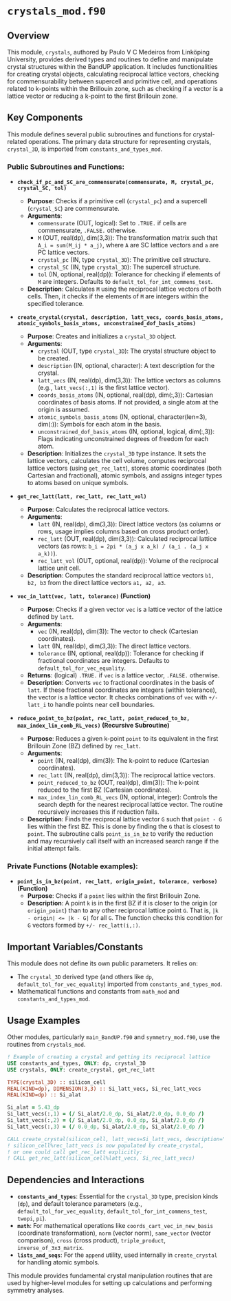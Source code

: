 # `crystals_mod.f90`

## Overview

This module, `crystals`, authored by Paulo V C Medeiros from Linköping University, provides derived types and routines to define and manipulate crystal structures within the BandUP application. It includes functionalities for creating crystal objects, calculating reciprocal lattice vectors, checking for commensurability between supercell and primitive cell, and operations related to k-points within the Brillouin zone, such as checking if a vector is a lattice vector or reducing a k-point to the first Brillouin zone.

## Key Components

This module defines several public subroutines and functions for crystal-related operations. The primary data structure for representing crystals, `crystal_3D`, is imported from `constants_and_types_mod`.

### Public Subroutines and Functions:

*   **`check_if_pc_and_SC_are_commensurate(commensurate, M, crystal_pc, crystal_SC, tol)`**
    *   **Purpose**: Checks if a primitive cell (`crystal_pc`) and a supercell (`crystal_SC`) are commensurate.
    *   **Arguments**:
        *   `commensurate` (OUT, logical): Set to `.TRUE.` if cells are commensurate, `.FALSE.` otherwise.
        *   `M` (OUT, real(dp), dim(3,3)): The transformation matrix such that `A_i = sum(M_ij * a_j)`, where `A` are SC lattice vectors and `a` are PC lattice vectors.
        *   `crystal_pc` (IN, type `crystal_3D`): The primitive cell structure.
        *   `crystal_SC` (IN, type `crystal_3D`): The supercell structure.
        *   `tol` (IN, optional, real(dp)): Tolerance for checking if elements of `M` are integers. Defaults to `default_tol_for_int_commens_test`.
    *   **Description**: Calculates `M` using the reciprocal lattice vectors of both cells. Then, it checks if the elements of `M` are integers within the specified tolerance.

*   **`create_crystal(crystal, description, latt_vecs, coords_basis_atoms, atomic_symbols_basis_atoms, unconstrained_dof_basis_atoms)`**
    *   **Purpose**: Creates and initializes a `crystal_3D` object.
    *   **Arguments**:
        *   `crystal` (OUT, type `crystal_3D`): The crystal structure object to be created.
        *   `description` (IN, optional, character): A text description for the crystal.
        *   `latt_vecs` (IN, real(dp), dim(3,3)): The lattice vectors as columns (e.g., `latt_vecs(:,1)` is the first lattice vector).
        *   `coords_basis_atoms` (IN, optional, real(dp), dim(:,3)): Cartesian coordinates of basis atoms. If not provided, a single atom at the origin is assumed.
        *   `atomic_symbols_basis_atoms` (IN, optional, character(len=3), dim(:)): Symbols for each atom in the basis.
        *   `unconstrained_dof_basis_atoms` (IN, optional, logical, dim(:,3)): Flags indicating unconstrained degrees of freedom for each atom.
    *   **Description**: Initializes the `crystal_3D` type instance. It sets the lattice vectors, calculates the cell volume, computes reciprocal lattice vectors (using `get_rec_latt`), stores atomic coordinates (both Cartesian and fractional), atomic symbols, and assigns integer types to atoms based on unique symbols.

*   **`get_rec_latt(latt, rec_latt, rec_latt_vol)`**
    *   **Purpose**: Calculates the reciprocal lattice vectors.
    *   **Arguments**:
        *   `latt` (IN, real(dp), dim(3,3)): Direct lattice vectors (as columns or rows, usage implies columns based on cross product order).
        *   `rec_latt` (OUT, real(dp), dim(3,3)): Calculated reciprocal lattice vectors (as rows: `b_i = 2pi * (a_j x a_k) / (a_i . (a_j x a_k))`).
        *   `rec_latt_vol` (OUT, optional, real(dp)): Volume of the reciprocal lattice unit cell.
    *   **Description**: Computes the standard reciprocal lattice vectors `b1, b2, b3` from the direct lattice vectors `a1, a2, a3`.

*   **`vec_in_latt(vec, latt, tolerance)` (Function)**
    *   **Purpose**: Checks if a given vector `vec` is a lattice vector of the lattice defined by `latt`.
    *   **Arguments**:
        *   `vec` (IN, real(dp), dim(3)): The vector to check (Cartesian coordinates).
        *   `latt` (IN, real(dp), dim(3,3)): The direct lattice vectors.
        *   `tolerance` (IN, optional, real(dp)): Tolerance for checking if fractional coordinates are integers. Defaults to `default_tol_for_vec_equality`.
    *   **Returns**: (logical) `.TRUE.` if `vec` is a lattice vector, `.FALSE.` otherwise.
    *   **Description**: Converts `vec` to fractional coordinates in the basis of `latt`. If these fractional coordinates are integers (within tolerance), the vector is a lattice vector. It checks combinations of `vec` with `+/- latt_i` to handle points near cell boundaries.

*   **`reduce_point_to_bz(point, rec_latt, point_reduced_to_bz, max_index_lin_comb_RL_vecs)` (Recursive Subroutine)**
    *   **Purpose**: Reduces a given k-point `point` to its equivalent in the first Brillouin Zone (BZ) defined by `rec_latt`.
    *   **Arguments**:
        *   `point` (IN, real(dp), dim(3)): The k-point to reduce (Cartesian coordinates).
        *   `rec_latt` (IN, real(dp), dim(3,3)): The reciprocal lattice vectors.
        *   `point_reduced_to_bz` (OUT, real(dp), dim(3)): The k-point reduced to the first BZ (Cartesian coordinates).
        *   `max_index_lin_comb_RL_vecs` (IN, optional, integer): Controls the search depth for the nearest reciprocal lattice vector. The routine recursively increases this if reduction fails.
    *   **Description**: Finds the reciprocal lattice vector `G` such that `point - G` lies within the first BZ. This is done by finding the `G` that is closest to `point`. The subroutine calls `point_is_in_bz` to verify the reduction and may recursively call itself with an increased search range if the initial attempt fails.

### Private Functions (Notable examples):

*   **`point_is_in_bz(point, rec_latt, origin_point, tolerance, verbose)` (Function)**
    *   **Purpose**: Checks if a `point` lies within the first Brillouin Zone.
    *   **Description**: A point `k` is in the first BZ if it is closer to the origin (or `origin_point`) than to any other reciprocal lattice point `G`. That is, `|k - origin| <= |k - G|` for all `G`. The function checks this condition for `G` vectors formed by `+/- rec_latt(i,:)`.

## Important Variables/Constants

This module does not define its own public parameters. It relies on:
*   The `crystal_3D` derived type (and others like `dp`, `default_tol_for_vec_equality`) imported from `constants_and_types_mod`.
*   Mathematical functions and constants from `math_mod` and `constants_and_types_mod`.

## Usage Examples

Other modules, particularly `main_BandUP.f90` and `symmetry_mod.f90`, use the routines from `crystals_mod`.

```fortran
! Example of creating a crystal and getting its reciprocal lattice
USE constants_and_types, ONLY: dp, crystal_3D
USE crystals, ONLY: create_crystal, get_rec_latt

TYPE(crystal_3D) :: silicon_cell
REAL(KIND=dp), DIMENSION(3,3) :: Si_latt_vecs, Si_rec_latt_vecs
REAL(KIND=dp) :: Si_alat

Si_alat = 5.43_dp
Si_latt_vecs(:,1) = (/ Si_alat/2.0_dp, Si_alat/2.0_dp, 0.0_dp /)
Si_latt_vecs(:,2) = (/ Si_alat/2.0_dp, 0.0_dp, Si_alat/2.0_dp /)
Si_latt_vecs(:,3) = (/ 0.0_dp, Si_alat/2.0_dp, Si_alat/2.0_dp /)

CALL create_crystal(silicon_cell, latt_vecs=Si_latt_vecs, description="Silicon FCC")
! silicon_cell%rec_latt_vecs is now populated by create_crystal,
! or one could call get_rec_latt explicitly:
! CALL get_rec_latt(silicon_cell%latt_vecs, Si_rec_latt_vecs)
```

## Dependencies and Interactions

*   **`constants_and_types`**: Essential for the `crystal_3D` type, precision kinds (`dp`), and default tolerance parameters (e.g., `default_tol_for_vec_equality`, `default_tol_for_int_commens_test`, `twopi`, `pi`).
*   **`math`**: For mathematical operations like `coords_cart_vec_in_new_basis` (coordinate transformation), `norm` (vector norm), `same_vector` (vector comparison), `cross` (cross product), `triple_product`, `inverse_of_3x3_matrix`.
*   **`lists_and_seqs`**: For the `append` utility, used internally in `create_crystal` for handling atomic symbols.

This module provides fundamental crystal manipulation routines that are used by higher-level modules for setting up calculations and performing symmetry analyses.

